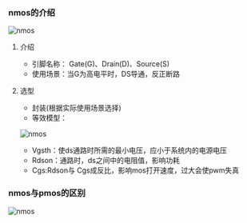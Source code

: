 ### nmos的介绍
![nmos](./img/nmos.png "")

1. 介绍
    * 引脚名称： Gate(G)、Drain(D)、Source(S)
    * 使用场景：当G为高电平时，DS导通，反正断路

2. 选型
    - 封装(根据实际使用场景选择)
    - 等效模型：
    
     ![nmos](./img/nmos等效模型.png "")

    - Vgsth：使ds通路时所需的最小电压，应小于系统内的电源电压
    - Rdson：通路时，ds之间中的电阻值，影响功耗
    - Cgs:Rdson与 Cgs成反比，影响mos打开速度，过大会使pwm失真

### nmos与pmos的区别

![nmos](./img/pmos与nmos的比较.png "")